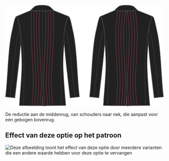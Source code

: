 ![Middenrug neep](centerbackdart.svg)

De reductie aan de middenrug, van schouders naar nek, die aanpast voor een gebogen bovenrug.

## Effect van deze optie op het patroon

![Deze afbeelding toont het effect van deze optie door meerdere varianten die een andere waarde hebben voor deze optie te vervangen](jaeger\_centerbackdart\_sample.svg "Effect van deze optie op het patroon")
